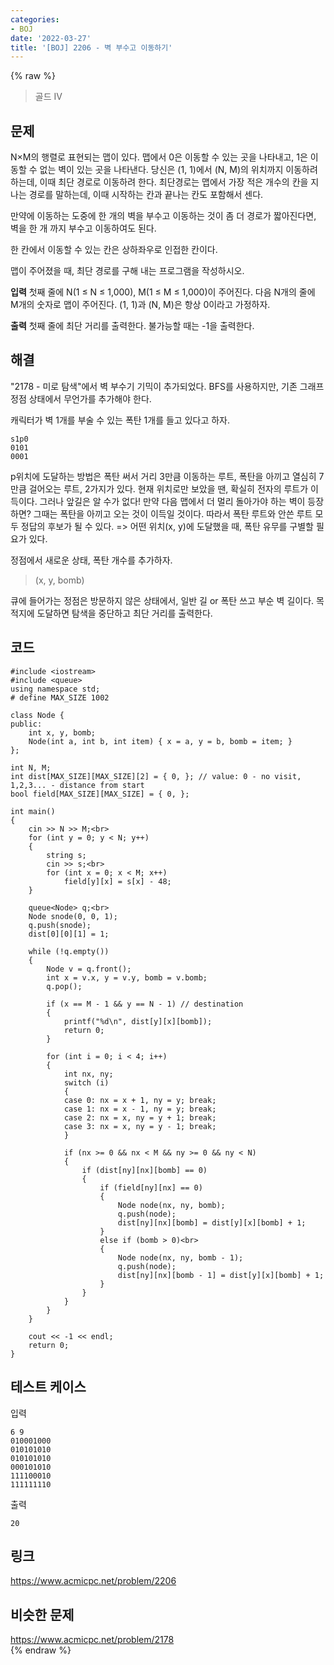 ```yaml
---
categories:
- BOJ
date: '2022-03-27'
title: '[BOJ] 2206 - 벽 부수고 이동하기'
---
```


{% raw %}
> 골드 IV<br>

## 문제
N×M의 행렬로 표현되는 맵이 있다. 맵에서 0은 이동할 수 있는 곳을 나타내고, 1은 이동할 수 없는 벽이 있는 곳을 나타낸다. 당신은 (1, 1)에서 (N, M)의 위치까지 이동하려 하는데, 이때 최단 경로로 이동하려 한다. 최단경로는 맵에서 가장 적은 개수의 칸을 지나는 경로를 말하는데, 이때 시작하는 칸과 끝나는 칸도 포함해서 센다.

만약에 이동하는 도중에 한 개의 벽을 부수고 이동하는 것이 좀 더 경로가 짧아진다면, 벽을 한 개 까지 부수고 이동하여도 된다.

한 칸에서 이동할 수 있는 칸은 상하좌우로 인접한 칸이다.

맵이 주어졌을 때, 최단 경로를 구해 내는 프로그램을 작성하시오.

**입력**
첫째 줄에 N(1 ≤ N ≤ 1,000), M(1 ≤ M ≤ 1,000)이 주어진다. 다음 N개의 줄에 M개의 숫자로 맵이 주어진다. (1, 1)과 (N, M)은 항상 0이라고 가정하자.

**출력**
첫째 줄에 최단 거리를 출력한다. 불가능할 때는 -1을 출력한다.

##  해결
"2178 - 미로 탐색"에서 벽 부수기 기믹이 추가되었다. BFS를 사용하지만, 기존 그래프 정점 상태에서 무언가를 추가해야 한다.

캐릭터가 벽 1개를 부술 수 있는 폭탄 1개를 들고 있다고 하자.
```
s1p0
0101
0001
```
p위치에 도달하는 방법은 폭탄 써서 거리 3만큼 이동하는 루트, 폭탄을 아끼고 열심히 7만큼 걸어오는 루트, 2가지가 있다. 현재 위치로만 보았을 땐, 확실히 전자의 루트가 이득이다. 그러나 앞길은 알 수가 없다! 만약 다음 맵에서 더 멀리 돌아가야 하는 벽이 등장하면? 그때는 폭탄을 아끼고 오는 것이 이득일 것이다. 따라서 폭탄 루트와 안쓴 루트 모두 정답의 후보가 될 수 있다. => 어떤 위치(x, y)에 도달했을 때, 폭탄 유무를 구별할 필요가 있다.<br>

정점에서 새로운 상태, 폭탄 개수를 추가하자.
> (x, y, bomb)<br>

큐에 들어가는 정점은 방문하지 않은 상태에서, 일반 길 or 폭탄 쓰고 부순 벽 길이다. 목적지에 도달하면 탐색을 중단하고 최단 거리를 출력한다.

## 코드
```
#include <iostream>
#include <queue>
using namespace std;
# define MAX_SIZE 1002

class Node {
public:
	int x, y, bomb;
	Node(int a, int b, int item) { x = a, y = b, bomb = item; }
};

int N, M;
int dist[MAX_SIZE][MAX_SIZE][2] = { 0, }; // value: 0 - no visit, 1,2,3... - distance from start
bool field[MAX_SIZE][MAX_SIZE] = { 0, };

int main()
{
	cin >> N >> M;<br>
	for (int y = 0; y < N; y++)
	{
		string s;
		cin >> s;<br>
		for (int x = 0; x < M; x++)
			field[y][x] = s[x] - 48;
	}

	queue<Node> q;<br>
	Node snode(0, 0, 1);
	q.push(snode);
	dist[0][0][1] = 1;

	while (!q.empty())
	{
		Node v = q.front();
		int x = v.x, y = v.y, bomb = v.bomb;
		q.pop();

		if (x == M - 1 && y == N - 1) // destination
		{
			printf("%d\n", dist[y][x][bomb]);
			return 0;
		}

		for (int i = 0; i < 4; i++)
		{
			int nx, ny;
			switch (i)
			{
			case 0: nx = x + 1, ny = y; break;
			case 1: nx = x - 1, ny = y; break;
			case 2: nx = x, ny = y + 1; break;
			case 3: nx = x, ny = y - 1; break;
			}

			if (nx >= 0 && nx < M && ny >= 0 && ny < N)
			{
				if (dist[ny][nx][bomb] == 0)
				{
					if (field[ny][nx] == 0)
					{
						Node node(nx, ny, bomb);
						q.push(node);
						dist[ny][nx][bomb] = dist[y][x][bomb] + 1;
					}
					else if (bomb > 0)<br>
					{
						Node node(nx, ny, bomb - 1);
						q.push(node);
						dist[ny][nx][bomb - 1] = dist[y][x][bomb] + 1;
					}
				}
			}
		}
	}

	cout << -1 << endl;
	return 0;
}
```

## 테스트 케이스
입력
```
6 9 
010001000 
010101010 
010101010 
000101010 
111100010 
111111110 
```

출력
```
20
```

## 링크
https://www.acmicpc.net/problem/2206<br>

## 비슷한 문제
https://www.acmicpc.net/problem/2178<br>
{% endraw %}